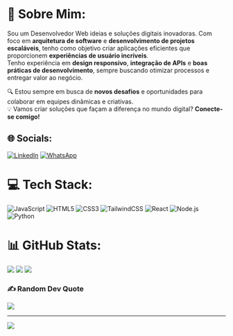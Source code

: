 # 💫 Sobre Mim:
Sou um Desenvolvedor Web ideias e soluções digitais inovadoras. Com foco em **arquitetura de software** e **desenvolvimento de projetos escaláveis**, tenho como objetivo criar aplicações eficientes que proporcionem **experiências de usuário incríveis**.  
Tenho experiência em **design responsivo**, **integração de APIs** e **boas práticas de desenvolvimento**, sempre buscando otimizar processos e entregar valor ao negócio.

🔍 Estou sempre em busca de **novos desafios** e oportunidades para colaborar em equipes dinâmicas e criativas.  
💡 Vamos criar soluções que façam a diferença no mundo digital? **Conecte-se comigo!**



## 🌐 Socials:
[![LinkedIn](https://img.shields.io/badge/LinkedIn-0077B5?style=for-the-badge&logo=linkedin&logoColor=white)](https://www.linkedin.com/in/ademar-junior-479a67343/)
[![WhatsApp](https://img.shields.io/badge/WhatsApp-25D366?style=for-the-badge&logo=whatsapp&logoColor=white)](https://wa.me/5569993041891)


# 💻 Tech Stack:
![JavaScript](https://img.shields.io/badge/javascript-%23323330.svg?style=for-the-badge&logo=javascript&logoColor=%23F7DF1E) ![HTML5](https://img.shields.io/badge/html5-%23E34F26.svg?style=for-the-badge&logo=html5&logoColor=white) ![CSS3](https://img.shields.io/badge/css3-%231572B6.svg?style=for-the-badge&logo=css3&logoColor=white) ![TailwindCSS](https://img.shields.io/badge/tailwindcss-%2338B2AC.svg?style=for-the-badge&logo=tailwindcss&logoColor=white) ![React](https://img.shields.io/badge/react-%2361DAFB.svg?style=for-the-badge&logo=react&logoColor=black) ![Node.js](https://img.shields.io/badge/node.js-%23339933.svg?style=for-the-badge&logo=nodedotjs&logoColor=white) ![Python](https://img.shields.io/badge/python-%233776AB.svg?style=for-the-badge&logo=python&logoColor=white)




# 📊 GitHub Stats:
![](https://github-readme-stats.vercel.app/api?username=ademarjmjr&theme=yeblu&hide_border=false&include_all_commits=false&count_private=false)
![](https://github-readme-streak-stats.herokuapp.com/?user=ademarjmjr&theme=yeblu&hide_border=false)
![](https://github-readme-stats.vercel.app/api/top-langs/?username=ademarjmjr&theme=yeblu&hide_border=false&include_all_commits=false&count_private=false&layout=compact)

### ✍️ Random Dev Quote
![](https://quotes-github-readme.vercel.app/api?type=horizontal&theme=radical)

---
![](https://visitcount.itsvg.in/api?id=ademarjmjr&icon=0&color=0)


<!-- Proudly created with GPRM ( https://gprm.itsvg.in ) -->
